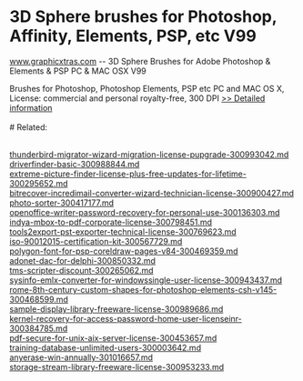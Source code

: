 # 3D Sphere brushes for Photoshop, Affinity, Elements, PSP, etc V99
www.graphicxtras.com -- 3D Sphere Brushes for Adobe Photoshop & Elements & PSP PC & MAC OSX V99

Brushes for Photoshop, Photoshop Elements, PSP etc PC and MAC OS X, License: commercial and personal royalty-free, 300 DPI
[>> Detailed information](https://secure.shareit.com/shareit/product.html?productid=300469263&affiliateid=200057808)<br/><br/># Related:

<br />[thunderbird-migrator-wizard-migration-license-pupgrade-300993042.md](https://github.com/downloadplanet/downloadplanet/blob/main/thunderbird-migrator-wizard-migration-license-pupgrade-300993042.md)<br />[driverfinder-basic-300988844.md](https://github.com/downloadplanet/downloadplanet/blob/main/driverfinder-basic-300988844.md)<br />[extreme-picture-finder-license-plus-free-updates-for-lifetime-300295652.md](https://github.com/downloadplanet/downloadplanet/blob/main/extreme-picture-finder-license-plus-free-updates-for-lifetime-300295652.md)<br />[bitrecover-incredimail-converter-wizard-technician-license-300900427.md](https://github.com/downloadplanet/downloadplanet/blob/main/bitrecover-incredimail-converter-wizard-technician-license-300900427.md)<br />[photo-sorter-300417177.md](https://github.com/downloadplanet/downloadplanet/blob/main/photo-sorter-300417177.md)<br />[openoffice-writer-password-recovery-for-personal-use-300136303.md](https://github.com/downloadplanet/downloadplanet/blob/main/openoffice-writer-password-recovery-for-personal-use-300136303.md)<br />[indya-mbox-to-pdf-corporate-license-300798451.md](https://github.com/downloadplanet/downloadplanet/blob/main/indya-mbox-to-pdf-corporate-license-300798451.md)<br />[tools2export-pst-exporter-technical-license-300769623.md](https://github.com/downloadplanet/downloadplanet/blob/main/tools2export-pst-exporter-technical-license-300769623.md)<br />[iso-90012015-certification-kit-300567729.md](https://github.com/downloadplanet/downloadplanet/blob/main/iso-90012015-certification-kit-300567729.md)<br />[polygon-font-for-psp-coreldraw-pages-v84-300469359.md](https://github.com/downloadplanet/downloadplanet/blob/main/polygon-font-for-psp-coreldraw-pages-v84-300469359.md)<br />[adonet-dac-for-delphi-300850332.md](https://github.com/downloadplanet/downloadplanet/blob/main/adonet-dac-for-delphi-300850332.md)<br />[tms-scripter-discount-300265062.md](https://github.com/downloadplanet/downloadplanet/blob/main/tms-scripter-discount-300265062.md)<br />[sysinfo-emlx-converter-for-windowssingle-user-license-300943437.md](https://github.com/downloadplanet/downloadplanet/blob/main/sysinfo-emlx-converter-for-windowssingle-user-license-300943437.md)<br />[rome-8th-century-custom-shapes-for-photoshop-elements-csh-v145-300468599.md](https://github.com/downloadplanet/downloadplanet/blob/main/rome-8th-century-custom-shapes-for-photoshop-elements-csh-v145-300468599.md)<br />[sample-display-library-freeware-license-300989686.md](https://github.com/downloadplanet/downloadplanet/blob/main/sample-display-library-freeware-license-300989686.md)<br />[kernel-recovery-for-access-password-home-user-licenseinr-300384785.md](https://github.com/downloadplanet/downloadplanet/blob/main/kernel-recovery-for-access-password-home-user-licenseinr-300384785.md)<br />[pdf-secure-for-unix-aix-server-license-300453657.md](https://github.com/downloadplanet/downloadplanet/blob/main/pdf-secure-for-unix-aix-server-license-300453657.md)<br />[training-database-unlimited-users-300003642.md](https://github.com/downloadplanet/downloadplanet/blob/main/training-database-unlimited-users-300003642.md)<br />[anyerase-win-annually-301016657.md](https://github.com/downloadplanet/downloadplanet/blob/main/anyerase-win-annually-301016657.md)<br />[storage-stream-library-freeware-license-300953233.md](https://github.com/downloadplanet/downloadplanet/blob/main/storage-stream-library-freeware-license-300953233.md)